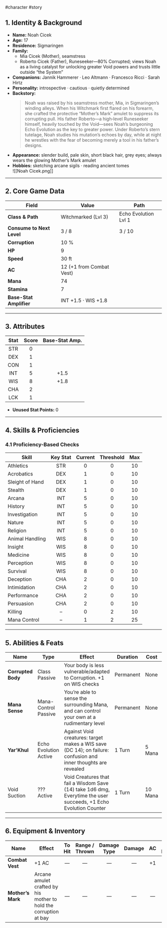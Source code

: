 #character #story

## 1. Identity & Background
- **Name:** Noah Cicek  
- **Age:** 17  
- **Residence:** Sigmaringen  
- **Family:**  
  - Mia Cicek (Mother), seamstress  
  - Roberto Cicek (Father), Runeseeker—80% Corrupted; views Noah as a living catalyst for unlocking greater Void powers and trusts little outside “the System”  
- **Companions:** Jannik Hammerer · Leo Altmann · Francesco Ricci · Sarah Hirtz  
- **Personality:** introspective · cautious · quietly determined  
- **Backstory:**  
  > Noah was raised by his seamstress mother, Mia, in Sigmaringen’s winding alleys. When his Witchmark first flared on his forearm, she crafted the protective “Mother’s Mark” amulet to suppress its corrupting pull. His father Roberto—a high‐level Runeseeker himself, heavily touched by the Void—sees Noah’s burgeoning Echo Evolution as the key to greater power. Under Roberto’s stern tutelage, Noah studies his mutation’s echoes by day, while at night he wrestles with the fear of becoming merely a tool in his father’s designs.  
- **Appearance:** slender build, pale skin, short black hair, grey eyes; always wears the glowing Mother’s Mark amulet  
- **Hobbies:** sketching arcane sigils · reading ancient tomes  
![[Noah Cicek.png]]
---

## 2. Core Game Data
| Field                     | Value                    | Path                 |
| ------------------------- | ------------------------ | -------------------- |
| **Class & Path**          | Witchmarked (Lvl 3)      | Echo Evolution Lvl 1 |
| **Consume to Next Level** | 3 / 8                    | 3 / 10               |
| **Corruption**            | 10 %                     |                      |
| **HP**                    | 9                        |                      |
| **Speed**                 | 30 ft                    |                      |
| **AC**                    | 12 (+1 from Combat Vest) |                      |
| **Mana**                  | 74                       |                      |
| **Stamina**               | 7                        |                      |
| **Base-Stat Amplifier**   | INT +1.5 · WIS +1.8      |                      |

---

## 3. Attributes
| Stat | Score | Base-Stat Amp. |
|:----:|:-----:|:--------------:|
| STR  | 0     |                |
| DEX  | 1     |                |
| CON  | 1     |                |
| INT  | 5     | +1.5           |
| WIS  | 8     | +1.8           |
| CHA  | 2     |                |
| LCK  | 1     |                |

- **Unused Stat Points:** 0

---

## 4. Skills & Proficiencies

### 4.1 Proficiency-Based Checks
| Skill           | Key Stat | Current | Threshold | Max |
| --------------- | :------: | :-----: | :-------: | :-: |
| Athletics       |   STR    |    0    |     0     | 10  |
| Acrobatics      |   DEX    |    1    |     0     | 10  |
| Sleight of Hand |   DEX    |    1    |     0     | 10  |
| Stealth         |   DEX    |    1    |     0     | 10  |
| Arcana          |   INT    |    5    |     0     | 10  |
| History         |   INT    |    5    |     0     | 10  |
| Investigation   |   INT    |    5    |     0     | 10  |
| Nature          |   INT    |    5    |     0     | 10  |
| Religion        |   INT    |    5    |     0     | 10  |
| Animal Handling |   WIS    |    8    |     0     | 10  |
| Insight         |   WIS    |    8    |     0     | 10  |
| Medicine        |   WIS    |    8    |     0     | 10  |
| Perception      |   WIS    |    8    |     0     | 10  |
| Survival        |   WIS    |    8    |     0     | 10  |
| Deception       |   CHA    |    2    |     0     | 10  |
| Intimidation    |   CHA    |    2    |     0     | 10  |
| Performance     |   CHA    |    2    |     0     | 10  |
| Persuasion      |   CHA    |    2    |     0     | 10  |
| Killing         |    –     |    0    |     2     | 10  |
| Mana Control    |    –     |    1    |     2     | 25  |


---

## 5. Abilities & Feats
| Name               | Type                  | Effect                                                                                                           | Duration  | Cost    | Count | Threshold |
| ------------------ | --------------------- | ---------------------------------------------------------------------------------------------------------------- | --------- | ------- | ----- | --------- |
| **Corrupted Body** | Class Passive         | Your body is less vulnerable/adapted to Corruption. +1 on WIS checks                                             | Permanent | None    | --    | --        |
| **Mana Sense**     | Mana-Control Passive  | You’re able to sense the surrounding Mana, and can control your own at a rudimentary level                       | Permanent | None    | --    | --        |
| **Yar'Khul**       | Echo Evolution Active | Against Void creatures: target makes a WIS save (DC 14); on failure: confusion and inner thoughts are revealed   | 1 Turn    | 5 Mana  | 0     | 10        |
| Void Suction       | ???<br>Active         | Void Creatures that fail a Wisdom Save (14) take 1d6 dmg, Everytime the user succeeds, +1 Echo Evolution Counter | 1 Turn    | 10 Mana | 3     | 10        |

---

## 6. Equipment & Inventory

| Name              | Effect                                                            | To Hit | Range / Thrown | Damage Type | Damage | AC  | Current Durability | Durability<br>MAX |
| ----------------- | ----------------------------------------------------------------- | :----: | :------------: | :---------: | :----: | :-: | :----------------: | :---------------: |
| **Combat Vest**   | +1 AC                                                             |   —    |       —        |      —      |   —    | +1  |         20         |        20         |
| **Mother’s Mark** | Arcane amulet crafted by his mother to hold the corruption at bay |   —    |       —        |      —      |   —    |  —  |         —          |         —         |

